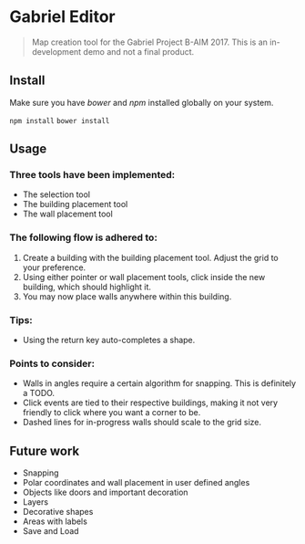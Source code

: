 # Gabriel Editor

> Map creation tool for the Gabriel Project B-AIM 2017. This is an in-development demo and not a final product.

## Install

Make sure you have *bower* and *npm* installed globally on your system.

`npm install`
`bower install`

## Usage

### Three tools have been implemented:

* The selection tool
* The building placement tool
* The wall placement tool

### The following flow is adhered to:

1. Create a building with the building placement tool. Adjust the grid to your preference.
2. Using either pointer or wall placement tools, click inside the new building, which should highlight it.
3. You may now place walls anywhere within this building.

### Tips:

* Using the return key auto-completes a shape.

### Points to consider:

* Walls in angles require a certain algorithm for snapping. This is definitely a TODO.
* Click events are tied to their respective buildings, making it not very friendly to click where you want a corner to be.
* Dashed lines for in-progress walls should scale to the grid size.

## Future work

* Snapping
* Polar coordinates and wall placement in user defined angles
* Objects like doors and important decoration
* Layers
* Decorative shapes
* Areas with labels
* Save and Load